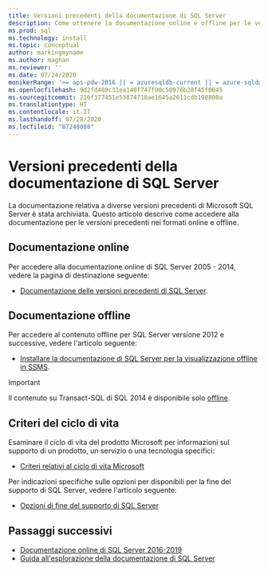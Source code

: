 ```yaml
---
title: Versioni precedenti della documentazione di SQL Server
description: Come ottenere la documentazione online e offline per le versioni precedenti di SQL Server, tra cui 2005, 2008, 2012 e 2014.
ms.prod: sql
ms.technology: install
ms.topic: conceptual
author: markingmyname
ms.author: maghan
ms.reviewer: ''
ms.date: 07/24/2020
monikerRange: '>= aps-pdw-2016 || = azuresqldb-current || = azure-sqldw-latest || sql-server-previousversions || >= sql-server-2016 || >= sql-server-linux-2017 || = sqlallproducts-allversions'
ms.openlocfilehash: 9d2fd489c31ea140f747f90c50976b28f45f0045
ms.sourcegitcommit: 216f377451e53874718ae1645a2611cdb198808a
ms.translationtype: HT
ms.contentlocale: it-IT
ms.lasthandoff: 07/28/2020
ms.locfileid: "87248088"
---
```

# <a name="previous-versions-of-sql-server-documentation"></a>Versioni precedenti della documentazione di SQL Server

La documentazione relativa a diverse versioni precedenti di Microsoft SQL Server è stata archiviata. Questo articolo descrive come accedere alla documentazione per le versioni precedenti nei formati online e offline.

## <a name="online-documentation"></a>Documentazione online

Per accedere alla documentazione online di SQL Server 2005 - 2014, vedere la pagina di destinazione seguente:

- [Documentazione delle versioni precedenti di SQL Server](https://docs.microsoft.com/previous-versions/sql/).

## <a name="offline-documentation"></a>Documentazione offline

Per accedere al contenuto offline per SQL Server versione 2012 e successive, vedere l'articolo seguente:

- [Installare la documentazione di SQL Server per la visualizzazione offline in SSMS](sql-server-offline-documentation.md).

> [!IMPORTANT]
> Il contenuto su Transact-SQL di SQL 2014 è disponibile solo [offline](../sql-server/sql-server-offline-documentation.md#sql-server-2014-offline-content).

## <a name="lifecycle-policy"></a>Criteri del ciclo di vita

Esaminare il ciclo di vita del prodotto Microsoft per informazioni sul supporto di un prodotto, un servizio o una tecnologia specifici:

- [Criteri relativi al ciclo di vita Microsoft](https://support.microsoft.com/lifecycle/selectindex)

Per indicazioni specifiche sulle opzioni per disponibili per la fine del supporto di SQL Server, vedere l'articolo seguente:

- [Opzioni di fine del supporto di SQL Server](../sql-server/end-of-support/sql-server-end-of-life-overview.md)

## <a name="next-steps"></a>Passaggi successivi

- [Documentazione online di SQL Server 2016-2019](../sql-server/index.yml)
- [Guida all'esplorazione della documentazione di SQL Server](../sql-server/sql-docs-navigation-guide.md)
